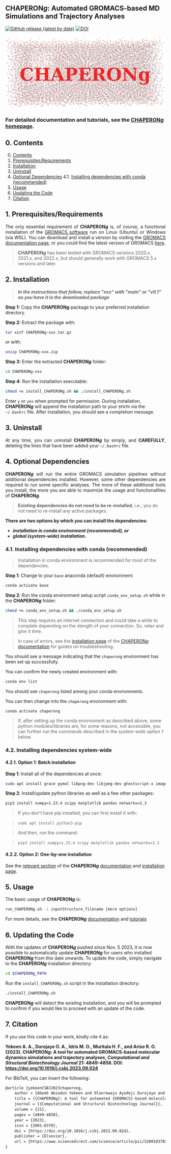 ## CHAPERON*g*: Automated GROMACS-based MD Simulations and Trajectory Analyses

[![GitHub release (latest by date)](https://img.shields.io/github/v/release/abeebyekeen/CHAPERONg?style=flat-square)](https://github.com/abeebyekeen/CHAPERONg/releases)
[![DOI](https://zenodo.org/badge/doi/10.1101/2023.07.01.546945.svg?style=svg)](https://doi.org/10.1101/2023.07.01.546945)

<p align="center">
  <a href="https://github.com/abeebyekeen/CHAPERONg">
	<img alt="CHAPERONg" src="CHAP_utilities/chaperong-banner-dir-lowRes.png">
  </a>
</p>

### For detailed documentation and tutorials, see the [CHAPERON*g* homepage](https://abeebyekeen.com/chaperong-online/).

## 0. Contents

0. [Contents](#0-contents)
1. [Prerequisites/Requirements](#1-prerequisitesrequirements)
2. [Installation](#2-installation)
3. [Uninstall](#3-uninstall)
4. [Optional Dependencies](#4-optional-dependencies)
 4.1. [Installing dependencies with conda (recommended)](#41-installing-dependencies-with-conda-recommended)
6. [Usage](#5-usage)
7. [Updating the Code](#6-updating-the-code)
8. [Citation](#7-citation)

## 1. Prerequisites/Requirements

<font><p align="justify">The only essential requirement of **CHAPERON*****g*** is, of course, a functional installation of the <a href=https://www.gromacs.org/ target="_blank">GROMACS software</a> run on Linux (Ubuntu) or Windows (via WSL). You can download and install a version by visiting the [GROMACS documentation page](https://manual.gromacs.org/), or you could find the latest version of GROMACS [here](https://manual.gromacs.org/current/index.html).

> **CHAPERON*****g*** has been tested with GROMACS versions 2020.x, 2021.x, and 2022.x, but should generally work with GROMACS 5.x versions and later.
</p></font>

## 2. Installation

> ***In the instructions that follow, replace "xxx" with "main" or "v0.1" as you have it in the downloaded package***

**Step 1:** Copy the **CHAPERON*****g*** package to your preferred installation directory.

**Step 2:** Extract the package with:

```bash
tar xzvf CHAPERONg-xxx.tar.gz
```

or with:

```bash
unzip CHAPERONg-xxx.zip
```

**Step 3:** Enter the extracted **CHAPERON*****g*** folder:

```bash
cd CHAPERONg-xxx
```

**Step 4:** Run the installation executable:

```bash
chmod +x install_CHAPERONg.sh && ./install_CHAPERONg.sh
```

Enter `y` or `yes` when prompted for permission. During installation, **CHAPERON*****g*** will append the installation path to your `$PATH` via the `~/.bashrc` file. After installation, you should see a completion message.
<br>

## 3. Uninstall

<font><p align="justify">At any time, you can uninstall **CHAPERON*****g*** by simply, and **CAREFULLY**, deleting the lines that have been added your `~/.bashrc` file.
</p></font>

## 4. Optional Dependencies

<font><p align="justify">**CHAPERON*****g*** will run the entire GROMACS simulation pipelines without additional dependencies installed. However, some other dependencies are required to run some specific analyses. The more of these additional tools you install, the more you are able to maximize the usage and functionalities of **CHAPERON*****g***.</p></font>

> **Existing dependencies do not need to be re-installed**, i.e., you do not need to re-install any active packages.

**There are two options by which you can install the dependencies:**
- ***installation in conda environment (recommended), or***
- ***global (system-wide) installation.***

### 4.1. Installing dependencies with conda (recommended)

> Installation in conda environment is recommended for most of the dependencies.

**Step 1**: Change to your `base` anaconda (default) environment:

```bash
conda activate base
```

**Step 2**: Run the conda environment setup script `conda_env_setup.sh` while in the **CHAPERON*****g*** folder:

```bash
chmod +x conda_env_setup.sh && ./conda_env_setup.sh
```

> This step requires an internet connection and could take a while to complete depending on the stength of your connection. So, relax and give it time.

> In case of errors, see the [installation page](https://abeebyekeen.com/chaperong-online-documentation/#installation) of the [CHAPERON*g* documentation](https://abeebyekeen.com/chaperong-online-documentation/) for guides on troubleshooting.

You should see a message indicating that the `chaperong` environment has been set up successfully.

You can confirm the newly created environment with:
```bash
conda env list
```

You should see `chaperong` listed among your conda environments.

You can then change into the `chaperong` environment with:
```bash
conda activate chaperong
```

> If, after setting up the conda environment as described above, some python modules/libraries are, for some reasons, not accessible, you can further run the commands described in the *system-wide option 1* below.

### 4.2. Installing dependencies system-wide
#### 4.2.1. Option 1: Batch installation

**Step 1**: Install all of the dependencies at once:
```bash
sudo apt install grace pymol libpng-dev libjpeg-dev ghostscript-x imagemagick-6.q16 ffmpeg
```

**Step 2**: Install/update python libraries as well as a few other packages:
```bash
pip3 install numpy=1.23.4 scipy matplotlib pandas networkx=2.3
```

> If you don't have pip installed, you can first install it with:

> `sudo apt install python3-pip`

> And then, run the command:

> `pip3 install numpy=1.23.4 scipy matplotlib pandas networkx=2.3`

#### 4.2.2. Option 2: One-by-one installation

See the [relevant section](https://abeebyekeen.com/chaperong-online-documentation/#install-system-wide-option2) of the **CHAPERON*g*** [documentation](https://abeebyekeen.com/chaperong-online-documentation/) and [installation page](https://abeebyekeen.com/chaperong-online-documentation/#installation).

## 5. Usage

The basic usage of **CHAPERON*****g*** is:

```bash
run_CHAPERONg.sh -i inputStructure_filename [more options]
```

For more details, see the **CHAPERON*****g*** [documentation](https://abeebyekeen.com/chaperong-online-documentation/) and [tutorials](https://abeebyekeen.com/chaperong-online-tutorials/)

## 6. Updating the Code

With the updates of **CHAPERON*****g*** pushed since Nov. 5 2023, it is now possible to automatically update **CHAPERON*****g*** for users who installed **CHAPERON*****g*** from this date onwards. To update the code, simply navigate to the **CHAPERON*****g*** installation directory:

```bash
cd $CHAPERONg_PATH
```

Run the `install_CHAPERONg.sh` script in the installation directory:

```bash
./install_CHAPERONg.sh
```

**CHAPERON*****g*** will detect the existing installation, and you will be prompted to confirm if you would like to proceed with an update of the code.

## 7. Citation

If you use this code in your work, kindly cite it as:

**Yekeen A. A., Durojaye O. A., Idris M. O., Muritala H. F., and Arise R. O. (2023). CHAPERON<em>g</em>: A tool for automated GROMACS-based molecular dynamics simulations and trajectory analyses, <em>Computational and Structural Biotechnology Journal</em> 21: 4849-4858. DOI: https://doi.org/10.1016/j.csbj.2023.09.024**

For BibTeX, you can insert the following:

```latex
@article {yekeenCSBJ2023chaperong,
	author = {Abeeb Abiodun Yekeen and Olanrewaju Ayodeji Durojaye and Mukhtar Oluwaseun Idris and Hamdalat Folake Muritala and Rotimi Olusanya Arise},
	title = {{CHAPERONg}: A tool for automated {GROMACS}-based molecular dynamics simulations and trajectory analyses},
	journal = {{Computational and Structural Biotechnology Journal}},
	volume = {21},
	pages = {4849-4858},
	year = {2023},
	issn = {2001-0370},
	doi = {https://doi.org/10.1016/j.csbj.2023.09.024},
	publisher = {Elsevier},
	url = {https://www.sciencedirect.com/science/article/pii/S2001037023003367}
}

```
